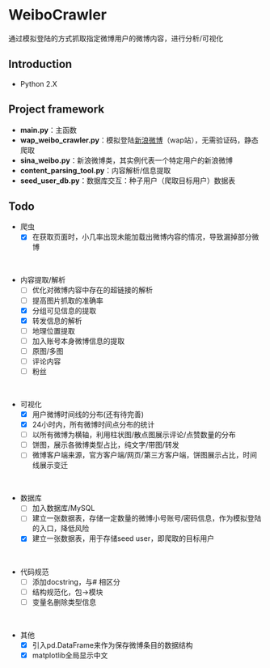 # WeiboCrawler
通过模拟登陆的方式抓取指定微博用户的微博内容，进行分析/可视化

## Introduction
- Python 2.X

## Project framework
- **main.py**：主函数
- **wap_weibo_crawler.py**：模拟登陆[新浪微博](https://weibo.cn)（wap站），无需验证码，静态爬取
- **sina_weibo.py**：新浪微博类，其实例代表一个特定用户的新浪微博
- **content_parsing_tool.py**：内容解析/信息提取
- **seed_user_db.py**：数据库交互：种子用户（爬取目标用户）数据表

## Todo
- 爬虫
  - [x] 在获取页面时，小几率出现未能加载出微博内容的情况，导致漏掉部分微博
<br/>

- 内容提取/解析
  - [ ] 优化对微博内容中存在的超链接的解析
  - [ ] 提高图片抓取的准确率
  - [x] 分组可见信息的提取
  - [x] 转发信息的解析
  - [ ] 地理位置提取
  - [ ] 加入账号本身微博信息的提取
  - [ ] 原图/多图
  - [ ] 评论内容
  - [ ] 粉丝
<br/>

- 可视化
  - [x] 用户微博时间线的分布(还有待完善)
  - [x] 24小时内，所有微博时间点分布的统计
  - [ ] 以所有微博为横轴，利用柱状图/散点图展示评论/点赞数量的分布
  - [ ] 饼图，展示各微博类型占比，纯文字/带图/转发
  - [ ] 微博客户端来源，官方客户端/网页/第三方客户端，饼图展示占比，时间线展示变迁
<br/>

- 数据库
  - [ ] 加入数据库/MySQL
  - [ ] 建立一张数据表，存储一定数量的微博小号账号/密码信息，作为模拟登陆的入口，降低风险
  - [x] 建立一张数据表，用于存储seed user，即爬取的目标用户
<br/>

- 代码规范
  - [ ] 添加docstring，与# 相区分
  - [ ] 结构规范化，包->模块
  - [ ] 变量名删除类型信息
<br/>

- 其他
  - [x] 引入pd.DataFrame来作为保存微博条目的数据结构
  - [x] matplotlib全局显示中文
